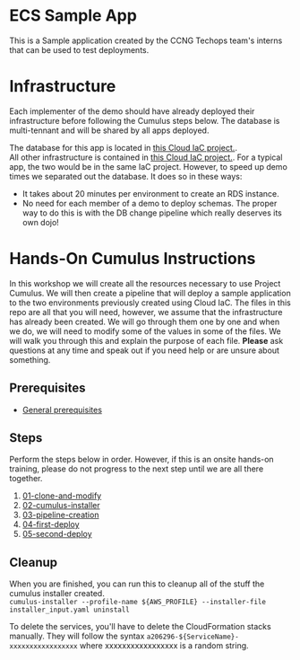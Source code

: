 # ECS Sample App
This is a Sample application created by the CCNG Techops team's interns that can be used to test deployments.

# Infrastructure
Each implementer of the demo should have already deployed their infrastructure before following the Cumulus steps below.  The database is multi-tennant and will be shared by all apps deployed.  

The database for this app is located in [this Cloud IaC project.](https://git.sami.int.thomsonreuters.com/ccng/iac-dojo-ems-rds-infra).  
All other infrastructure is contained in [this Cloud IaC project.](https://git.sami.int.thomsonreuters.com/ccng/iac-dojo-ems-ecs-infra).  For a typical app, the two would be in the same IaC project.  However, to speed up demo times we separated out the database.  It does so in these ways:
* It takes about 20 minutes per environment to create an RDS instance.
* No need for each member of a demo to deploy schemas.  The proper way to do this is with the DB change pipeline which really deserves its own dojo!

# Hands-On Cumulus Instructions
In this workshop we will create all the resources necessary to use Project Cumulus.  We will then create a pipeline that will deploy a sample application to the two environments previously created using Cloud IaC.  The files in this repo are all that you will need, however, we assume that the infrastructure has already been created.  We will go through them one by one and when we do, we will need to modify some of the values in some of the files.  We will walk you through this and explain the purpose of each file.  **Please** ask questions at any time and speak out if you need help or are unsure about something.

## Prerequisites
* [General prerequisites](https://thehub.thomsonreuters.com/docs/DOC-2914661)

## Steps
Perform the steps below in order.  However, if this is an onsite hands-on training, please do not progress to the next step until we are all there together.

1. [01-clone-and-modify](dojo/01-clone-and-modify.md)
1. [02-cumulus-installer](dojo/02-cumulus-installer.md)
1. [03-pipeline-creation](dojo/03-pipeline-creation.md)
1. [04-first-deploy](dojo/04-first-deploy.md)
1. [05-second-deploy](dojo/05-second-deploy.md)

## Cleanup
When you are finished, you can run this to cleanup all of the stuff the cumulus installer created.  
`cumulus-installer --profile-name ${AWS_PROFILE} --installer-file installer_input.yaml uninstall`

To delete the services, you'll have to delete the CloudFormation stacks manually.  They will follow the syntax `a206296-${ServiceName}-xxxxxxxxxxxxxxxxx` where xxxxxxxxxxxxxxxxx is a random string.
